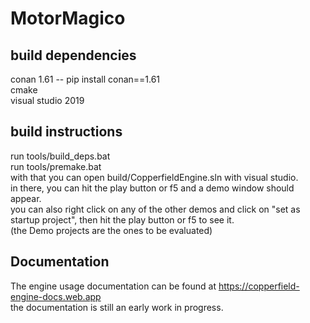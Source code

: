 # MotorMagico

## build dependencies
conan 1.61 -- pip install conan==1.61  
cmake  
visual studio 2019  

## build instructions
run tools/build_deps.bat  
run tools/premake.bat  
with that you can open build/CopperfieldEngine.sln with visual studio.  
in there, you can hit the play button or f5 and a demo window should appear.  
you can also right click on any of the other demos and click on "set as startup project", then hit the play button or f5 to see it.  
(the Demo projects are the ones to be evaluated)

## Documentation
The engine usage documentation can be found at https://copperfield-engine-docs.web.app  
the documentation is still an early work in progress.
